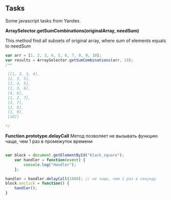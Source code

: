 Tasks
----------

Some javascript tasks from Yandex.

**ArraySelector.getSumCombinations(originalArray, needSum)**

This method find all subsets of original array, where sum of elements equals to needSum
```js
var arr = [1, 2, 3, 4, 5, 6, 7, 8, 9, 10];
var results = ArraySelector.getSumCombinations(arr, 10);
/**

 [[1, 2, 3, 4],
 [2, 3, 5],
 [1, 4, 5],
 [1, 3, 6],
 [4, 6],
 [1, 2, 7],
 [3, 7],
 [2, 8],
 [1, 9],
 [10]]

*/

```

**Function.prototype.delayCall**
Метод позволяет не вызывать функцию чаще, чем 1 раз в промежуток времени
```js

var block = document.getElementById("black_square");
    var handler = function(event) {
        console.log("Handler");
    };

handler = handler.delayCall(1000); // не чаще, чем 1 раз в секунду
block.onclick = function() {
    handler();
}

```